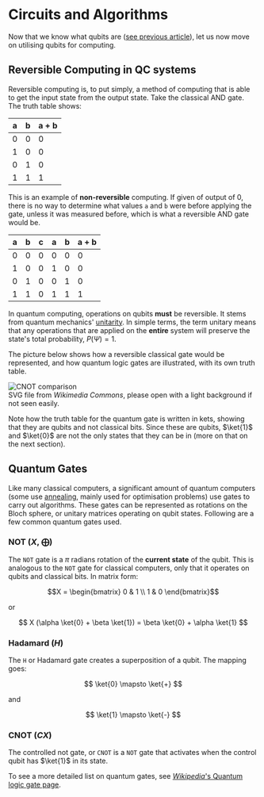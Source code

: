 # Circuits and Algorithms

Now that we know what qubits are ([see previous article](https://github.com/jprili/womanium-s23/blob/main/src/intro.md)),
let us now move on utilising qubits for computing.

## Reversible Computing in QC systems
Reversible computing is, to put simply,
a method of computing that is able to get the input state from the output state.
Take the classical AND gate. The truth table shows:

|  a  |  b  | a + b |
|-----|-----|-------|
|  0  |  0  |   0   |
|  1  |  0  |   0   |
|  0  |  1  |   0   |
|  1  |  1  |   1   |

This is an example of **non-reversible** computing.
If given of output of 0, 
there is no way to determine what values `a` and `b` were before applying the gate,
unless it was measured before, which is what a reversible AND gate would be.

|  a  |  b  |  c  |  a   |  b   | a + b |
|-----|-----|-----|------|------|-------|
|  0  |  0  |  0  |  0   |  0   |   0   |
|  1  |  0  |  0  |  1   |  0   |   0   |
|  0  |  1  |  0  |  0   |  1   |   0   |
|  1  |  1  |  0  |  1   |  1   |   1   |

In quantum computing, operations on qubits **must** be reversible.
It stems from quantum mechanics' [unitarity](https://en.wikipedia.org/wiki/Unitarity_(physics)).
In simple terms, the term unitary means that any operations that are applied on the **entire** system will preserve the state's total probability, $P(\Psi) = 1$.  

The picture below shows how a reversible classical gate would be represented, 
and how quantum logic gates are illustrated, with its own truth table.

![CNOT comparison](https://upload.wikimedia.org/wikipedia/commons/5/58/Cnot-compared-to-xor.svg)  
SVG file from *Wikimedia Commons*, please open with a light background if not seen easily.  

Note how the truth table for the quantum gate is written in kets, showing that they are qubits and not classical bits.
Since these are qubits, $\ket{1}$ and $\ket{0}$ are not the only states that they can be in (more on that on the next section).

## Quantum Gates
Like many classical computers, a significant amount of quantum computers (some use [annealing](https://quantumzeitgeist.com/differences-between-quantum-annealers-and-gate-based-quantum-computing/),
mainly used for optimisation problems) use gates to carry out algorithms.
These gates can be represented as rotations on the Bloch sphere, or unitary matrices operating on qubit states.
Following are a few common quantum gates used.

### NOT ($X$, $\bigoplus$)
The `NOT` gate is a $\pi$ radians rotation of the **current state** of the qubit.
This is analogous to the `NOT` gate for classical computers,
only that it operates on qubits and classical bits.
In matrix form:

```math
X = 
\begin{bmatrix}
0 & 1 \\
1 & 0
\end{bmatrix}
```
or 

$$ X (\alpha \ket{0} + \beta \ket{1}) = \beta \ket{0} + \alpha \ket{1} $$

### Hadamard ($H$)
The `H` or Hadamard gate creates a superposition of a qubit.
The mapping goes:

$$ \ket{0} \mapsto \ket{+} $$

and

$$ \ket{1} \mapsto \ket{-} $$

### CNOT ($CX$)
The controlled not gate, or `CNOT` is a `NOT` gate that activates when the control
qubit has $\ket{1}$ in its state.

To see a more detailed list on quantum gates, see [*Wikipedia*'s Quantum logic gate page](https://en.wikipedia.org/wiki/Quantum_logic_gate).


